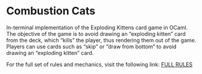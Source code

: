 # Combustion Cats

In-terminal implementation of the Exploding Kittens card game in OCaml. The objective of the game is to avoid drawing an “exploding kitten” card from the deck, which “kills” the player, thus rendering them out of the game. Players can use cards such as “skip” or “draw from bottom” to avoid drawing an “exploding kitten” card.

For the full set of rules and mechanics, visit the following link: [FULL RULES](https://www.fgbradleys.com/rules/rules2/ExplodingKittens-rules.pdf) 
